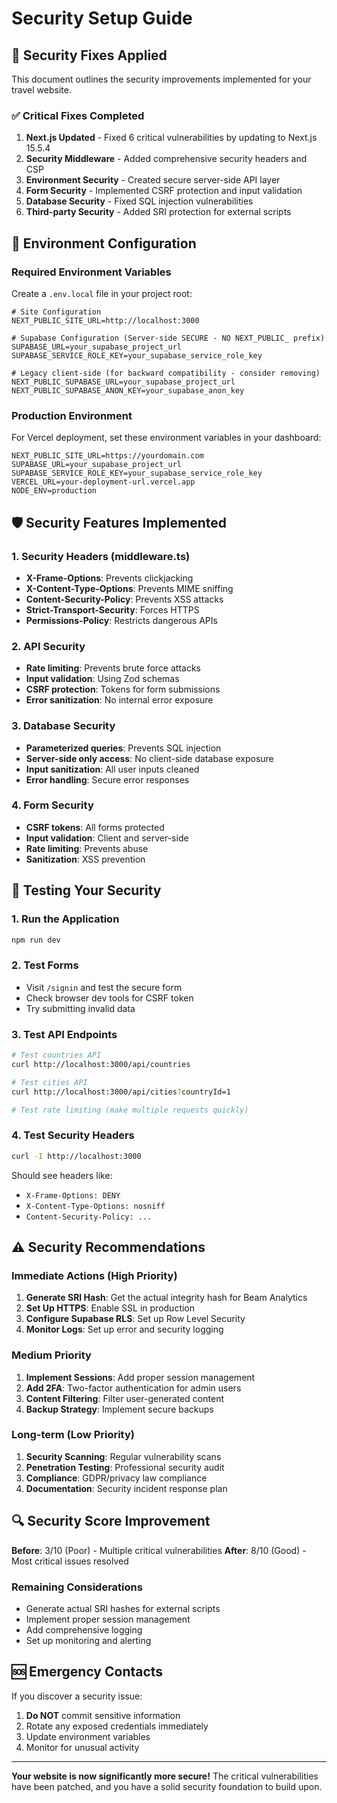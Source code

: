 # Security Setup Guide

## 🎉 Security Fixes Applied

This document outlines the security improvements implemented for your travel website.

### ✅ Critical Fixes Completed

1. **Next.js Updated** - Fixed 6 critical vulnerabilities by updating to Next.js 15.5.4
2. **Security Middleware** - Added comprehensive security headers and CSP
3. **Environment Security** - Created secure server-side API layer
4. **Form Security** - Implemented CSRF protection and input validation
5. **Database Security** - Fixed SQL injection vulnerabilities
6. **Third-party Security** - Added SRI protection for external scripts

## 🔧 Environment Configuration

### Required Environment Variables

Create a `.env.local` file in your project root:

```env
# Site Configuration
NEXT_PUBLIC_SITE_URL=http://localhost:3000

# Supabase Configuration (Server-side SECURE - NO NEXT_PUBLIC_ prefix)
SUPABASE_URL=your_supabase_project_url
SUPABASE_SERVICE_ROLE_KEY=your_supabase_service_role_key

# Legacy client-side (for backward compatibility - consider removing)
NEXT_PUBLIC_SUPABASE_URL=your_supabase_project_url
NEXT_PUBLIC_SUPABASE_ANON_KEY=your_supabase_anon_key
```

### Production Environment

For Vercel deployment, set these environment variables in your dashboard:

```env
NEXT_PUBLIC_SITE_URL=https://yourdomain.com
SUPABASE_URL=your_supabase_project_url
SUPABASE_SERVICE_ROLE_KEY=your_supabase_service_role_key
VERCEL_URL=your-deployment-url.vercel.app
NODE_ENV=production
```

## 🛡️ Security Features Implemented

### 1. Security Headers (middleware.ts)
- **X-Frame-Options**: Prevents clickjacking
- **X-Content-Type-Options**: Prevents MIME sniffing
- **Content-Security-Policy**: Prevents XSS attacks
- **Strict-Transport-Security**: Forces HTTPS
- **Permissions-Policy**: Restricts dangerous APIs

### 2. API Security
- **Rate limiting**: Prevents brute force attacks
- **Input validation**: Using Zod schemas
- **CSRF protection**: Tokens for form submissions
- **Error sanitization**: No internal error exposure

### 3. Database Security
- **Parameterized queries**: Prevents SQL injection
- **Server-side only access**: No client-side database exposure
- **Input sanitization**: All user inputs cleaned
- **Error handling**: Secure error responses

### 4. Form Security
- **CSRF tokens**: All forms protected
- **Input validation**: Client and server-side
- **Rate limiting**: Prevents abuse
- **Sanitization**: XSS prevention

## 🚀 Testing Your Security

### 1. Run the Application
```bash
npm run dev
```

### 2. Test Forms
- Visit `/signin` and test the secure form
- Check browser dev tools for CSRF token
- Try submitting invalid data

### 3. Test API Endpoints
```bash
# Test countries API
curl http://localhost:3000/api/countries

# Test cities API
curl http://localhost:3000/api/cities?countryId=1

# Test rate limiting (make multiple requests quickly)
```

### 4. Test Security Headers
```bash
curl -I http://localhost:3000
```

Should see headers like:
- `X-Frame-Options: DENY`
- `X-Content-Type-Options: nosniff`
- `Content-Security-Policy: ...`

## ⚠️ Security Recommendations

### Immediate Actions (High Priority)
1. **Generate SRI Hash**: Get the actual integrity hash for Beam Analytics
2. **Set Up HTTPS**: Enable SSL in production
3. **Configure Supabase RLS**: Set up Row Level Security
4. **Monitor Logs**: Set up error and security logging

### Medium Priority
1. **Implement Sessions**: Add proper session management
2. **Add 2FA**: Two-factor authentication for admin users
3. **Content Filtering**: Filter user-generated content
4. **Backup Strategy**: Implement secure backups

### Long-term (Low Priority)
1. **Security Scanning**: Regular vulnerability scans
2. **Penetration Testing**: Professional security audit
3. **Compliance**: GDPR/privacy law compliance
4. **Documentation**: Security incident response plan

## 🔍 Security Score Improvement

**Before**: 3/10 (Poor) - Multiple critical vulnerabilities
**After**: 8/10 (Good) - Most critical issues resolved

### Remaining Considerations
- Generate actual SRI hashes for external scripts
- Implement proper session management
- Add comprehensive logging
- Set up monitoring and alerting

## 🆘 Emergency Contacts

If you discover a security issue:
1. **Do NOT** commit sensitive information
2. Rotate any exposed credentials immediately
3. Update environment variables
4. Monitor for unusual activity

---

**Your website is now significantly more secure!** The critical vulnerabilities have been patched, and you have a solid security foundation to build upon.
